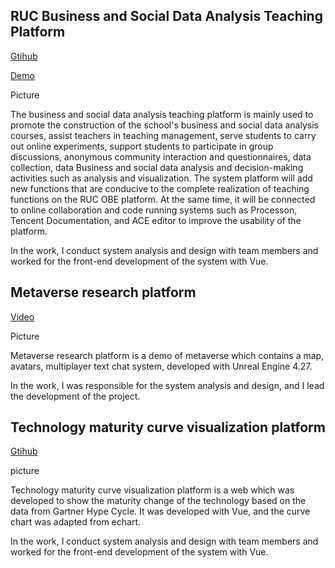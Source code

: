 ## **RUC Business and Social Data Analysis Teaching Platform**

[Gtihub](https://github.com/)

[Demo](https://bilibili.com/)

Picture

The business and social data analysis teaching platform is mainly used to promote the construction of the school's business and social data analysis courses, assist teachers in teaching management, serve students to carry out online experiments, support students to participate in group discussions, anonymous community interaction and questionnaires, data collection, data Business and social data analysis and decision-making activities such as analysis and visualization. The system platform will add new functions that are conducive to the complete realization of teaching functions on the RUC OBE platform. At the same time, it will be connected to online collaboration and code running systems such as Processon, Tencent Documentation, and ACE editor to improve the usability of the platform.

In the work, I conduct system analysis and design with team members and worked for the front-end development of the system with Vue. 


## **Metaverse research platform**

[Video](https://bilibili.com/)

Picture

Metaverse research platform is a demo of metaverse which contains a map, avatars, multiplayer text chat system, developed with Unreal Engine 4.27.

In the work, I was responsible for the system analysis and design, and I lead the development of the project.

## **Technology maturity curve visualization platform**

[Gtihub](https://github.com/)

picture

Technology maturity curve visualization platform is a web which was developed to show the maturity change of the technology based on the data from Gartner Hype Cycle. It was developed with Vue, and the curve chart was adapted from echart.

In the work, I conduct system analysis and design with team members and worked for the front-end development of the system with Vue. 
